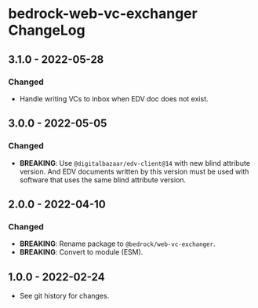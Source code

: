 # bedrock-web-vc-exchanger ChangeLog

## 3.1.0 - 2022-05-28

### Changed
- Handle writing VCs to inbox when EDV doc does not exist.

## 3.0.0 - 2022-05-05

### Changed
- **BREAKING**: Use `@digitalbazaar/edv-client@14` with new blind attribute
  version. And EDV documents written by this version must be used with
  software that uses the same blind attribute version.

## 2.0.0 - 2022-04-10

### Changed
- **BREAKING**: Rename package to `@bedrock/web-vc-exchanger`.
- **BREAKING**: Convert to module (ESM).

## 1.0.0 - 2022-02-24

- See git history for changes.
